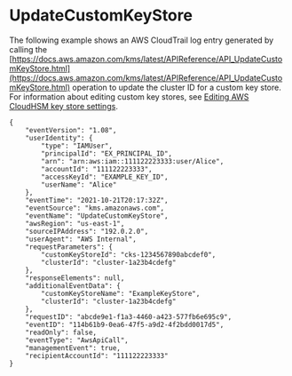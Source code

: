 # UpdateCustomKeyStore<a name="ct-update-keystore"></a>

The following example shows an AWS CloudTrail log entry generated by calling the [https://docs.aws.amazon.com/kms/latest/APIReference/API_UpdateCustomKeyStore.html](https://docs.aws.amazon.com/kms/latest/APIReference/API_UpdateCustomKeyStore.html) operation to update the cluster ID for a custom key store\. For information about editing custom key stores, see [Editing AWS CloudHSM key store settings](update-keystore.md)\.

```
{
    "eventVersion": "1.08",
    "userIdentity": {
        "type": "IAMUser",
        "principalId": "EX_PRINCIPAL_ID",
        "arn": "arn:aws:iam::111122223333:user/Alice",
        "accountId": "111122223333",
        "accessKeyId": "EXAMPLE_KEY_ID",
        "userName": "Alice"
    },
    "eventTime": "2021-10-21T20:17:32Z",
    "eventSource": "kms.amazonaws.com",
    "eventName": "UpdateCustomKeyStore",
    "awsRegion": "us-east-1",
    "sourceIPAddress": "192.0.2.0",
    "userAgent": "AWS Internal",
    "requestParameters": {
        "customKeyStoreId": "cks-1234567890abcdef0",
        "clusterId": "cluster-1a23b4cdefg"
    },
    "responseElements": null,
    "additionalEventData": {
        "customKeyStoreName": "ExampleKeyStore",
        "clusterId": "cluster-1a23b4cdefg"
    },
    "requestID": "abcde9e1-f1a3-4460-a423-577fb6e695c9",
    "eventID": "114b61b9-0ea6-47f5-a9d2-4f2bdd0017d5",
    "readOnly": false,
    "eventType": "AwsApiCall",
    "managementEvent": true,
    "recipientAccountId": "111122223333"    
}
```